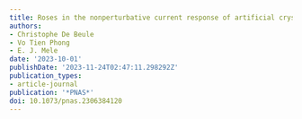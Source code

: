 ```yaml
---
title: Roses in the nonperturbative current response of artificial crystals
authors:
- Christophe De Beule
- Vo Tien Phong
- E. J. Mele
date: '2023-10-01'
publishDate: '2023-11-24T02:47:11.298292Z'
publication_types:
- article-journal
publication: '*PNAS*'
doi: 10.1073/pnas.2306384120
---
```

